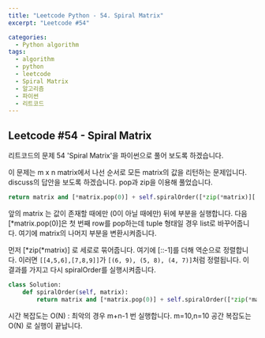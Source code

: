 ```yaml
---
title: "Leetcode Python - 54. Spiral Matrix"
excerpt: "Leetcode #54"

categories:
  - Python algorithm
tags:
  - algorithm
  - python
  - leetcode
  - Spiral Matrix
  - 알고리즘
  - 파이썬
  - 리트코드
---
```


## Leetcode #54 - Spiral Matrix
리트코드의 문제 54 'Spiral Matrix'을 파이썬으로 풀어 보도록 하겠습니다. 

이 문제는 m x n matrix에서 나선 순서로 모든 matrix의 값을 리턴하는 문제입니다.
discuss의 답안을 보도록 하겠습니다.
pop과 zip을 이용해 풀었습니다.


```python
return matrix and [*matrix.pop(0)] + self.spiralOrder([*zip(*matrix)][::-1])
```

앞의 matrix 는 값이 존재할 때에만 (0이 아닐 때에만) 뒤에 부분을 실행합니다.
다음 [*matrix.pop(0)]은 첫 번째 row를 pop하는데 tuple 형태일 경우 list로 바꾸어줍니다.
여기에 matrix의 나머지 부분을 변환시켜줍니다.

먼저 [*zip(*matrix)] 로 세로로 묶어줍니다.
여기에 [::-1]를 더해 역순으로 정렬합니다.
이러면 ```[[4,5,6],[7,8,9]]```가 ```[(6, 9), (5, 8), (4, 7)]```처럼 정렬됩니다.
이 결과를 가지고 다시 spiralOrder를 실행시켜줍니다.

```python
class Solution:
    def spiralOrder(self, matrix):
        return matrix and [*matrix.pop(0)] + self.spiralOrder([*zip(*matrix)][::-1])
```

시간 복잡도는 O(N) : 최악의 경우 m+n-1 번 실행합니다. m=10,n=10
공간 복잡도는 O(N) 로 실행이 끝납니다.
